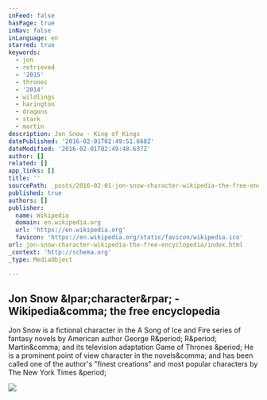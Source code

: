 ```yaml
---
inFeed: false
hasPage: true
inNav: false
inLanguage: en
starred: true
keywords:
  - jon
  - retrieved
  - '2015'
  - thrones
  - '2014'
  - wildlings
  - harington
  - dragons
  - stark
  - martin
description: Jon Snow - King of Kings
datePublished: '2016-02-01T02:49:51.668Z'
dateModified: '2016-02-01T02:49:48.637Z'
author: []
related: []
app_links: []
title: ''
sourcePath: _posts/2016-02-01-jon-snow-character-wikipedia-the-free-encyclopedia.md
published: true
authors: []
publisher:
  name: Wikipedia
  domain: en.wikipedia.org
  url: 'https://en.wikipedia.org'
  favicon: 'https://en.wikipedia.org/static/favicon/wikipedia.ico'
url: jon-snow-character-wikipedia-the-free-encyclopedia/index.html
_context: 'http://schema.org'
_type: MediaObject

---
```

<article style=""><h1>Jon Snow &amp;lpar;character&amp;rpar; - Wikipedia&amp;comma; the free encyclopedia</h1><p>Jon Snow is a fictional character in the A Song of Ice and Fire series of fantasy novels by American author George R&amp;period; R&amp;period; Martin&amp;comma; and its television adaptation Game of Thrones &amp;period; He is a prominent point of view character in the novels&amp;comma; and has been called one of the author's "finest creations" and most popular characters by The New York Times &amp;period;</p><img src="https://upload.wikimedia.org/wikipedia/en/thumb/f/f0/Jon_Snow-Kit_Harington.jpg/220px-Jon_Snow-Kit_Harington.jpg" /></article>